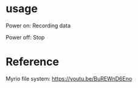 

# usage
Power on: Recording data

Power off: Stop











# Reference

Myrio file system: https://youtu.be/BuREWnD6Eno
